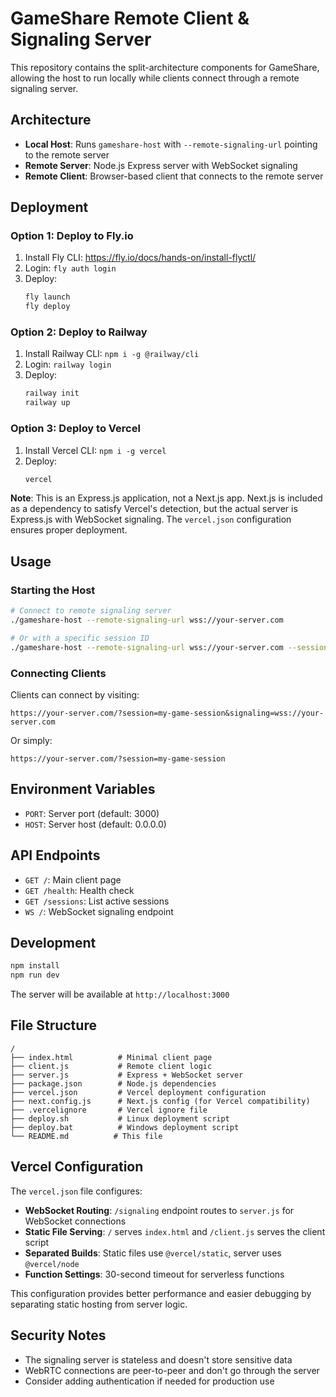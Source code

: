 # GameShare Remote Client & Signaling Server

This repository contains the split-architecture components for GameShare, allowing the host to run locally while clients connect through a remote signaling server.

## Architecture

- **Local Host**: Runs `gameshare-host` with `--remote-signaling-url` pointing to the remote server
- **Remote Server**: Node.js Express server with WebSocket signaling
- **Remote Client**: Browser-based client that connects to the remote server

## Deployment

### Option 1: Deploy to Fly.io

1. Install Fly CLI: https://fly.io/docs/hands-on/install-flyctl/
2. Login: `fly auth login`
3. Deploy:
   ```bash
   fly launch
   fly deploy
   ```

### Option 2: Deploy to Railway

1. Install Railway CLI: `npm i -g @railway/cli`
2. Login: `railway login`
3. Deploy:
   ```bash
   railway init
   railway up
   ```

### Option 3: Deploy to Vercel

1. Install Vercel CLI: `npm i -g vercel`
2. Deploy:
   ```bash
   vercel
   ```

**Note**: This is an Express.js application, not a Next.js app. Next.js is included as a dependency to satisfy Vercel's detection, but the actual server is Express.js with WebSocket signaling. The `vercel.json` configuration ensures proper deployment.

## Usage

### Starting the Host

```bash
# Connect to remote signaling server
./gameshare-host --remote-signaling-url wss://your-server.com

# Or with a specific session ID
./gameshare-host --remote-signaling-url wss://your-server.com --session-id my-game-session
```

### Connecting Clients

Clients can connect by visiting:
```
https://your-server.com/?session=my-game-session&signaling=wss://your-server.com
```

Or simply:
```
https://your-server.com/?session=my-game-session
```

## Environment Variables

- `PORT`: Server port (default: 3000)
- `HOST`: Server host (default: 0.0.0.0)

## API Endpoints

- `GET /`: Main client page
- `GET /health`: Health check
- `GET /sessions`: List active sessions
- `WS /`: WebSocket signaling endpoint

## Development

```bash
npm install
npm run dev
```

The server will be available at `http://localhost:3000`

## File Structure

```
/
├── index.html          # Minimal client page
├── client.js           # Remote client logic
├── server.js           # Express + WebSocket server
├── package.json        # Node.js dependencies
├── vercel.json         # Vercel deployment configuration
├── next.config.js      # Next.js config (for Vercel compatibility)
├── .vercelignore       # Vercel ignore file
├── deploy.sh           # Linux deployment script
├── deploy.bat          # Windows deployment script
└── README.md          # This file
```

## Vercel Configuration

The `vercel.json` file configures:
- **WebSocket Routing**: `/signaling` endpoint routes to `server.js` for WebSocket connections
- **Static File Serving**: `/` serves `index.html` and `/client.js` serves the client script
- **Separated Builds**: Static files use `@vercel/static`, server uses `@vercel/node`
- **Function Settings**: 30-second timeout for serverless functions

This configuration provides better performance and easier debugging by separating static hosting from server logic.

## Security Notes

- The signaling server is stateless and doesn't store sensitive data
- WebRTC connections are peer-to-peer and don't go through the server
- Consider adding authentication if needed for production use

